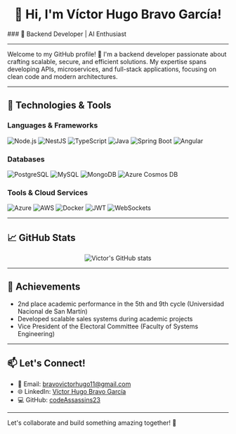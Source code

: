 <h1 align="center">👋 Hi, I'm Víctor Hugo Bravo García!</h1>
### 🌟 Backend Developer | AI Enthusiast

---
Welcome to my GitHub profile! 🚀 I'm a backend developer passionate about crafting scalable, secure, and efficient solutions. My expertise spans developing APIs, microservices, and full-stack applications, focusing on clean code and modern architectures.

---

## 🔧 Technologies & Tools

### Languages & Frameworks
![Node.js](https://img.shields.io/badge/Node.js-339933?style=for-the-badge&logo=node.js&logoColor=white)
![NestJS](https://img.shields.io/badge/NestJS-E0234E?style=for-the-badge&logo=nestjs&logoColor=white)
![TypeScript](https://img.shields.io/badge/TypeScript-007ACC?style=for-the-badge&logo=typescript&logoColor=white)
![Java](https://img.shields.io/badge/Java-007396?style=for-the-badge&logo=java&logoColor=white)
![Spring Boot](https://img.shields.io/badge/Spring_Boot-6DB33F?style=for-the-badge&logo=spring-boot&logoColor=white)
![Angular](https://img.shields.io/badge/Angular-DD0031?style=for-the-badge&logo=angular&logoColor=white)

### Databases
![PostgreSQL](https://img.shields.io/badge/PostgreSQL-336791?style=for-the-badge&logo=postgresql&logoColor=white)
![MySQL](https://img.shields.io/badge/MySQL-4479A1?style=for-the-badge&logo=mysql&logoColor=white)
![MongoDB](https://img.shields.io/badge/MongoDB-47A248?style=for-the-badge&logo=mongodb&logoColor=white)
![Azure Cosmos DB](https://img.shields.io/badge/Azure%20Cosmos%20DB-0078D4?style=for-the-badge&logo=microsoft-azure&logoColor=white)

### Tools & Cloud Services
![Azure](https://img.shields.io/badge/Azure-0078D4?style=for-the-badge&logo=microsoft-azure&logoColor=white)
![AWS](https://img.shields.io/badge/AWS-232F3E?style=for-the-badge&logo=amazon-aws&logoColor=white)
![Docker](https://img.shields.io/badge/Docker-2496ED?style=for-the-badge&logo=docker&logoColor=white)
![JWT](https://img.shields.io/badge/JWT-000000?style=for-the-badge&logo=json-web-tokens&logoColor=white)
![WebSockets](https://img.shields.io/badge/WebSockets-4A90E2?style=for-the-badge&logo=websocket&logoColor=white)

---

## 📈 GitHub Stats
<p align="center">
  <img src="https://github-readme-stats.vercel.app/api?username=codeAssassins23&show_icons=true&theme=tokyonight" alt="Victor's GitHub stats" />
</p>

---

## 🏅 Achievements
- 2nd place academic performance in the 5th and 9th cycle (Universidad Nacional de San Martín)
- Developed scalable sales systems during academic projects
- Vice President of the Electoral Committee (Faculty of Systems Engineering)

---

## 📫 Let's Connect!
- 📧 Email: [bravovictorhugo11@gmail.com](mailto:bravovictorhugo11@gmail.com)
- 🌐 LinkedIn: [Víctor Hugo Bravo García](https://www.linkedin.com/in/victor-hugo-bravo-garcia-99661b272/)
- 💻 GitHub: [codeAssassins23](https://github.com/codeAssassins23)

---

Let's collaborate and build something amazing together! 🌟
